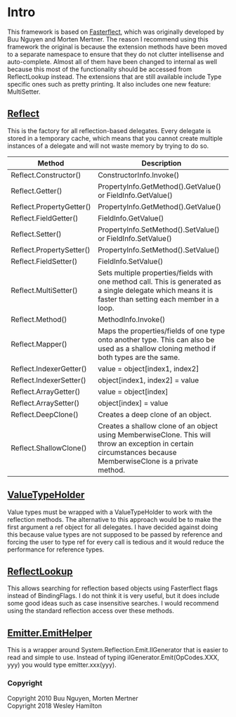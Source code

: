 # Intro

This framework is based on [Fasterflect](https://github.com/buunguyen/fasterflect), which was originally developed by 
Buu Nguyen and Morten Mertner. The reason I recommend using this framework the original is because the extension methods 
have been moved to a separate namespace to ensure that they do not clutter intellisense and auto-complete. Almost all of them
have been changed to internal as well because this most of the functionality should be accessed from ReflectLookup instead. 
The extensions that are still available include Type specific ones such as pretty printing. It also includes one new feature: MultiSetter.

## [Reflect](https://github.com/ffhighwind/fasterflect/blob/master/Fasterflect/Fasterflect/Reflect.cs)

This is the factory for all reflection-based delegates. Every delegate is stored in a temporary cache, which means that you 
cannot create multiple instances of a delegate and will not waste memory by trying to do so.

| Method | Description |
| --- | --- |
| Reflect.Constructor() | ConstructorInfo.Invoke() |
| Reflect.Getter() | PropertyInfo.GetMethod().GetValue() or FieldInfo.GetValue() | 
| Reflect.PropertyGetter() | PropertyInfo.GetMethod().GetValue() |
| Reflect.FieldGetter() | FieldInfo.GetValue() |
| Reflect.Setter() | PropertyInfo.SetMethod().SetValue() or FieldInfo.SetValue() |
| Reflect.PropertySetter() | PropertyInfo.SetMethod().SetValue() |
| Reflect.FieldSetter() | FieldInfo.SetValue() |
| Reflect.MultiSetter() | Sets multiple properties/fields with one method call. This is generated as a single delegate which means it is faster than setting each member in a loop. |
| Reflect.Method() | MethodInfo.Invoke() |
| Reflect.Mapper() | Maps the properties/fields of one type onto another type. This can also be used as a shallow cloning method if both types are the same. |
| Reflect.IndexerGetter() | value = object[index1, index2] |
| Reflect.IndexerSetter() | object[index1, index2] = value |
| Reflect.ArrayGetter() | value = object[index] |
| Reflect.ArraySetter() | object[index] = value |
| Reflect.DeepClone<T>() | Creates a deep clone of an object. |
| Reflect.ShallowClone<T>() | Creates a shallow clone of an object using MemberwiseClone. This will throw an exception in certain circumstances because MemberwiseClone is a private method. |

## [ValueTypeHolder](https://github.com/ffhighwind/fasterflect/blob/master/Fasterflect/Fasterflect/ValueTypeHolder.cs)

Value types must be wrapped with a ValueTypeHolder to work with the reflection methods. The alternative to this approach would be 
to make the first argument a ref object for all delegates. I have decided against doing this because value types are not supposed 
to be passed by reference and forcing the user to type ref for every call is tedious and it would reduce the performance for reference types.

## [ReflectLookup](https://github.com/ffhighwind/fasterflect/blob/master/Fasterflect/Fasterflect/ReflectLookup.cs)

This allows searching for reflection based objects using Fasterflect flags instead of BindingFlags. I do not think it is very useful, 
but it does include some good ideas such as case insensitive searches. I would recommend using the standard reflection access over these methods.

## [Emitter.EmitHelper](https://github.com/ffhighwind/fasterflect/blob/master/Fasterflect/Fasterflect/Emitter/EmitHelper.cs)

This is a wrapper around System.Reflection.Emit.IlGenerator that is easier to read and simple to use. Instead of typing
ilGenerator.Emit(OpCodes.XXX, yyy) you would type emitter.xxx(yyy).

### Copyright
Copyright 2010 Buu Nguyen, Morten Mertner \
Copyright 2018 Wesley Hamilton